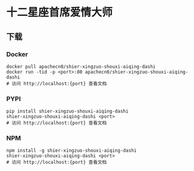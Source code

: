 # 十二星座首席爱情大师

## 下载

### Docker

```
docker pull apachecn0/shier-xingzuo-shouxi-aiqing-dashi
docker run -tid -p <port>:80 apachecn0/shier-xingzuo-shouxi-aiqing-dashi
# 访问 http://localhost:{port} 查看文档
```

### PYPI

```
pip install shier-xingzuo-shouxi-aiqing-dashi
shier-xingzuo-shouxi-aiqing-dashi <port>
# 访问 http://localhost:{port} 查看文档
```

### NPM

```
npm install -g shier-xingzuo-shouxi-aiqing-dashi
shier-xingzuo-shouxi-aiqing-dashi <port>
# 访问 http://localhost:{port} 查看文档
```